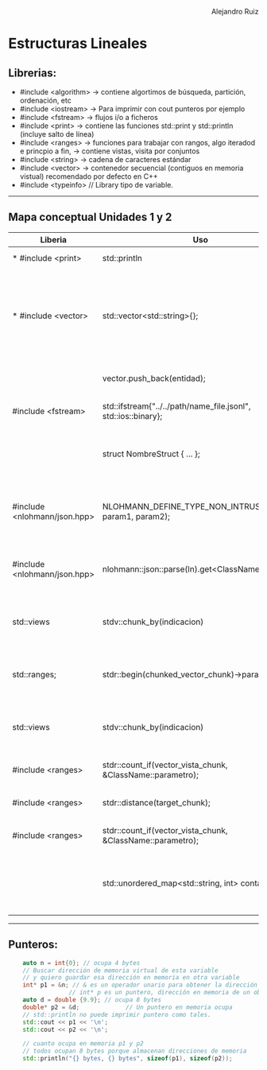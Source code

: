 <p style="text-align:right;">Alejandro Ruiz<p>

# Estructuras Lineales

## Librerias:

- #include \<algorithm> -> contiene algortimos de búsqueda, partición, ordenación, etc
- #include \<iostream>  -> Para imprimir con cout punteros por ejemplo
- #include \<fstream>   -> flujos i/o a ficheros
- #include \<print>     -> contiene las funciones std::print y std::println (incluye salto de línea)
- #include \<ranges>    -> funciones para trabajar con rangos, algo iteradod e princpio a fin,
                        -> contiene vistas, visita por conjuntos
- #include \<string>    -> cadena de caracteres estándar
- #include \<vector>     -> contenedor secuencial (contiguos en memoria vistual) recomendado por defecto en C++
- #include \<typeinfo>  // Library tipo de variable.

---

## Mapa conceptual Unidades 1 y 2

| Liberia | Uso | Detalles |
| --- | --- | --- |
| * #include \<print> | std::println | Librería para imprimir línea |
| * #include \<vector> | std::vector\<std::string>{}; | Librería para usar vectores, hay que especificar de que clase es el vector. Formateadores :> izq :< der :^center |
|  | vector.push_back(entidad); | Función para introducir en vector al final. |
| #include \<fstream> | std::ifstream{"../../path/name_file.jsonl", std::ios::binary}; | Función para introducir en vector al final. |
|  | struct NombreStruct { ... }; | Clase con todos los elementos públicos por defecto. |
| #include \<nlohmann/json.hpp> | NLOHMANN_DEFINE_TYPE_NON_INTRUSIVE(Class, param1, param2); | Macro (Se deben evitar), informo a la biblioteca de la clase y en el orden. |
| #include \<nlohmann/json.hpp> | nlohmann::json::parse(ln).get\<ClassName>(); | Parsea líneas de un archivo jsonl como objetos de una clase dada. |
| std::views | stdv::chunk_by(indicacion) | Crea vistas; Agrupa valores de un vector por el tipo de parametro. |
| std::ranges; | stdr::begin(chunked_vector_chunk)->parametro; | Va al primer elemento del vector y coge el tipo del primer parámetro. |
| std::views | stdv::chunk_by(indicacion) | Crea vistas; Agrupa valores de un vector por el tipo de parametro. |
| #include \<ranges>  | stdr::count_if(vector_vista_chunk, &ClassName::parametro); | Contador de elementos de una vista. |
| #include \<ranges> | stdr::distance(target_chunk); | Contador de elementos de un vector. |
| #include \<ranges> | stdr::count_if(vector_vista_chunk, &ClassName::parametro); | Contador de elementos de una vista. |
| | std::unordered_map\<std::string, int> contador; | Unordered_map contiene elementos solo en forma de pares (clave-valor). |

---

## Punteros:
```c++
    auto n = int{0}; // ocupa 4 bytes
    // Buscar dirección de memoria virtual de esta variable
    // y quiero guardar esa dirección en memoria en otra variable
    int* p1 = &n; // & es un operador unario para obtener la dirección del entero "n"
                 // int* p es un puntero, dirección en memoria de un objeto
    auto d = double {9.9}; // ocupa 8 bytes
    double* p2 = &d;             // Un puntero en memoria ocupa
    // std::println no puede imprimir puntero como tales.
    std::cout << p1 << '\n';
    std::cout << p2 << '\n';

    // cuanto ocupa en memoria p1 y p2
    // todos ocupan 8 bytes porque almacenan direcciones de memoria
    std::println("{} bytes, {} bytes", sizeof(p1), sizeof(p2));
```